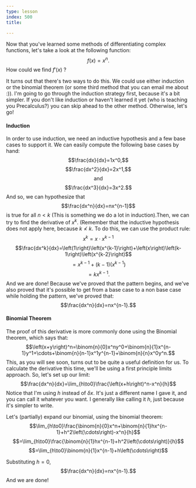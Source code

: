 ```yaml
---
type: lesson
index: 500
title: 

---
```


Now that you\'ve learned some methods of differentiating complex
functions, let\'s take a look at the following function:
$$f\left(x\right)=x^n.$$ How could we find  $f'\left(x\right)$ ?

It turns out that there\'s two ways to do this. We could use either
induction or the binomial theorem (or some third method that you can
email me about :)). I\'m going to go through the induction strategy
first, because it\'s a bit simpler. If you don\'t like induction or
haven\'t learned it yet (who is teaching you Precalculus?) you can skip
ahead to the other method. Otherwise, let\'s go!

#### Induction

In order to use induction, we need an inductive hypothesis and a few
base cases to support it. We can easily compute the following base cases
by hand: $$\frac{dx}{dx}=1x^0,$$ $$\frac{dx^2}{dx}=2x^1,$$ $$\text{and}$$ $$\frac{dx^3}{dx}=3x^2.$$ And so, we can hypothesize that
$$\frac{dx^n}{dx}=nx^{n-1}$$is true for all $n\lt k$ (This is something
we do a lot in induction).Then, we can try to find the derivative of 
$x^k.$ (Remember that the inductive hypothesis does not apply here,
because $k\nless k.$ To do this, we can use the product rule:
$$x^k=x\cdot x^{k-1}$$ $$\frac{dx^k}{dx}=\left(1\right)\left(x^{k-1}\right)+\left(x\right)\left(k-1\right)\left(x^{k-2}\right)$$ $$=x^{k-1}+\left(k-1\right)\left(x^{k-1}\right)$$ $$=kx^{k-1}.$$ And we
are done! Because we\'ve proved that the pattern begins, and we\'ve also
proved that it\'s possible to get from a base case to a non base case
while holding the pattern, we\'ve proved that:
$$\frac{dx^n}{dx}=nx^{n-1}.$$

#### Binomial Theorem

The proof of this derivative is more commonly done using the Binomial
theorem, which says that:
$$\left(x+y\right)^n=\binom{n}{0}x^ny^0+\binom{n}{1}x^{n-1}y^1+\cdots+\binom{n}{n-1}x^1y^{n-1}+\binom{n}{n}x^0y^n.$$
This, as you will see soon, turns out to be quite a useful definition
for us.  To calculate the derivative this time, we\'ll be using a first
principle limits approach. So, let\'s set up our limit:
$$\frac{dx^n}{dx}=\lim_{h\to0}\frac{\left(x+h\right)^n-x^n}{h}$$ Notice
that I\'m using $h$ instead of  $\delta x.$ It\'s just a different name
I gave it, and you can call it whatever you want. I generally like
calling it  $h,$ just because it\'s simpler to write.

Let\'s (partially) expand our binomial, using the binomial theorem:
$$\lim_{h\to0}\frac{\binom{n}{0}x^n+\binom{n}{1}hx^{n-1}+h^2\left(\cdots\right)-x^n}{h}$$
$$=\lim_{h\to0}\frac{\binom{n}{1}hx^{n-1}+h^2\left(\cdots\right)}{h}$$
$$=\lim_{h\to0}\binom{n}{1}x^{n-1}+h\left(\cdots\right)$$

Substituting  $h=0,$ $$\frac{dx^n}{dx}=nx^{n-1}.$$ And we are done!

<!--stackedit_data:
eyJoaXN0b3J5IjpbLTE3OTczNDMxMjBdfQ==
-->